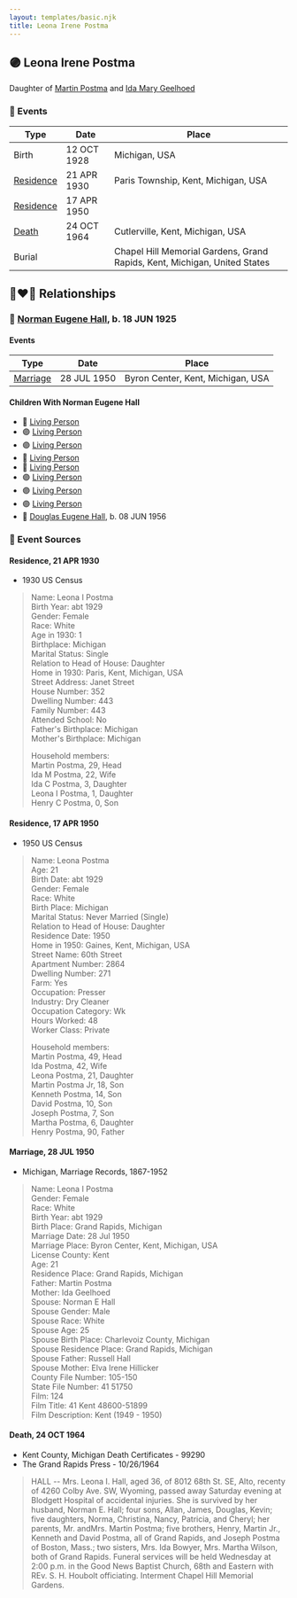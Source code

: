 ```yaml
---
layout: templates/basic.njk
title: Leona Irene Postma
---
```

## 🟣 Leona Irene Postma

Daughter of [Martin Postma](/people/7/7474832) and [Ida Mary Geelhoed](/people/1/11612484)

### 📆 Events

Type | Date | Place
------ | ------ | ------
Birth | 12 OCT 1928 | Michigan, USA
[Residence](#event-ad9fec16-21aa-402b-9100-80774ebc8c8b) | 21 APR 1930 | Paris Township, Kent, Michigan, USA
[Residence](#event-a1962670-8f12-40a5-a827-560aeeea9578) | 17 APR 1950 |
[Death](#event-068669d5-c0b7-4433-89e6-c5e8c9471854) | 24 OCT 1964 | Cutlerville, Kent, Michigan, USA
Burial |  | Chapel Hill Memorial Gardens, Grand Rapids, Kent, Michigan, United States

## 👩‍❤️‍👨 Relationships

### 🔵 [Norman Eugene Hall](/people/1/13152600), b. 18 JUN 1925

#### Events

Type | Date | Place
------ | ------ | ------
[Marriage](#event-17c96e6a-523b-46cf-a57c-18a738b7873f) | 28 JUL 1950 | Byron Center, Kent, Michigan, USA
#### Children With Norman Eugene Hall
* 🔵 [Living Person](/people/4/43722245)
* 🟣 [Living Person](/people/2/22163356)
* 🟣 [Living Person](/people/7/79976512)
* 🔵 [Living Person](/people/6/64346114)
* 🔵 [Living Person](/people/1/11849400)
* 🟣 [Living Person](/people/4/48284515)
* 🟣 [Living Person](/people/5/59893848)
* 🟣 [Living Person](/people/2/22592836)
* 🔵 [Douglas Eugene Hall](/people/7/70699507), b. 08 JUN 1956
### 📰 Event Sources

#### <a id="event-ad9fec16-21aa-402b-9100-80774ebc8c8b"></a> Residence, 21 APR 1930
* 1930 US Census
>   
  > Name: Leona I Postma  
  > Birth Year: abt 1929  
  > Gender: Female  
  > Race: White  
  > Age in 1930: 1  
  > Birthplace: Michigan  
  > Marital Status: Single  
  > Relation to Head of House: Daughter  
  > Home in 1930: Paris, Kent, Michigan, USA  
  > Street Address: Janet Street  
  > House Number: 352  
  > Dwelling Number: 443  
  > Family Number: 443  
  > Attended School: No  
  > Father's Birthplace: Michigan  
  > Mother's Birthplace: Michigan  
  >   
  > Household members:  
  > Martin Postma, 29, Head  
  > Ida M Postma, 22, Wife  
  > Ida C Postma, 3, Daughter  
  > Leona I Postma, 1, Daughter  
  > Henry C Postma, 0, Son  
  >

#### <a id="event-a1962670-8f12-40a5-a827-560aeeea9578"></a> Residence, 17 APR 1950
* 1950 US Census
>   
  > Name: Leona Postma  
  > Age: 21  
  > Birth Date: abt 1929  
  > Gender: Female  
  > Race: White  
  > Birth Place: Michigan  
  > Marital Status: Never Married (Single)  
  > Relation to Head of House: Daughter  
  > Residence Date: 1950  
  > Home in 1950: Gaines, Kent, Michigan, USA  
  > Street Name: 60th Street  
  > Apartment Number: 2864  
  > Dwelling Number: 271  
  > Farm: Yes  
  > Occupation: Presser  
  > Industry: Dry Cleaner  
  > Occupation Category: Wk  
  > Hours Worked: 48  
  > Worker Class: Private  
  >   
  > Household members:  
  > Martin Postma, 49, Head  
  > Ida Postma, 42, Wife  
  > Leona Postma, 21, Daughter  
  > Martin Postma Jr, 18, Son  
  > Kenneth Postma, 14, Son  
  > David Postma, 10, Son  
  > Joseph Postma, 7, Son  
  > Martha Postma, 6, Daughter  
  > Henry Postma, 90, Father  
  >   
  >

#### <a id="event-17c96e6a-523b-46cf-a57c-18a738b7873f"></a> Marriage, 28 JUL 1950
* Michigan, Marriage Records, 1867-1952
>   
  > Name: Leona I Postma  
  > Gender: Female  
  > Race: White  
  > Birth Year: abt 1929  
  > Birth Place: Grand Rapids, Michigan  
  > Marriage Date: 28 Jul 1950  
  > Marriage Place: Byron Center, Kent, Michigan, USA  
  > License County: Kent  
  > Age: 21  
  > Residence Place: Grand Rapids, Michigan  
  > Father: Martin Postma  
  > Mother: Ida Geelhoed  
  > Spouse: Norman E Hall  
  > Spouse Gender: Male  
  > Spouse Race: White  
  > Spouse Age: 25  
  > Spouse Birth Place: Charlevoiz County, Michigan  
  > Spouse Residence Place: Grand Rapids, Michigan  
  > Spouse Father: Russell Hall  
  > Spouse Mother: Elva Irene Hillicker  
  > County File Number: 105-150  
  > State File Number: 41 51750  
  > Film: 124  
  > Film Title: 41 Kent 48600-51899  
  > Film Description: Kent (1949 - 1950)

#### <a id="event-068669d5-c0b7-4433-89e6-c5e8c9471854"></a> Death, 24 OCT 1964
* Kent County, Michigan Death Certificates  - 99290
* The Grand Rapids Press  - 10/26/1964
>   
  > HALL -- Mrs. Leona I. Hall, aged 36, of 8012 68th St. SE, Alto, recenty of 4260 Colby Ave. SW, Wyoming, passed away Saturday evening at Blodgett Hospital of accidental injuries. She is survived by her husband, Norman E. Hall; four sons, Allan, James, Douglas, Kevin; five daughters, Norma, Christina, Nancy, Patricia, and Cheryl; her parents, Mr. andMrs. Martin Postma; five brothers, Henry, Martin Jr., Kenneth and David Postma, all of Grand Rapids, and Joseph Postma of Boston, Mass.; two sisters, Mrs. Ida Bowyer, Mrs. Martha Wilson, both of Grand Rapids. Funeral services will be held Wednesday at 2:00 p.m. in the Good News Baptist Church, 68th and Eastern with REv. S. H. Houbolt officiating. Interment Chapel Hill Memorial Gardens.
